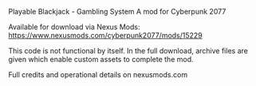 Playable Blackjack - Gambling System
A mod for Cyberpunk 2077

Available for download via Nexus Mods: https://www.nexusmods.com/cyberpunk2077/mods/15229

This code is not functional by itself. In the full download, archive files are given which enable custom assets to complete the mod.

Full credits and operational details on nexusmods.com
